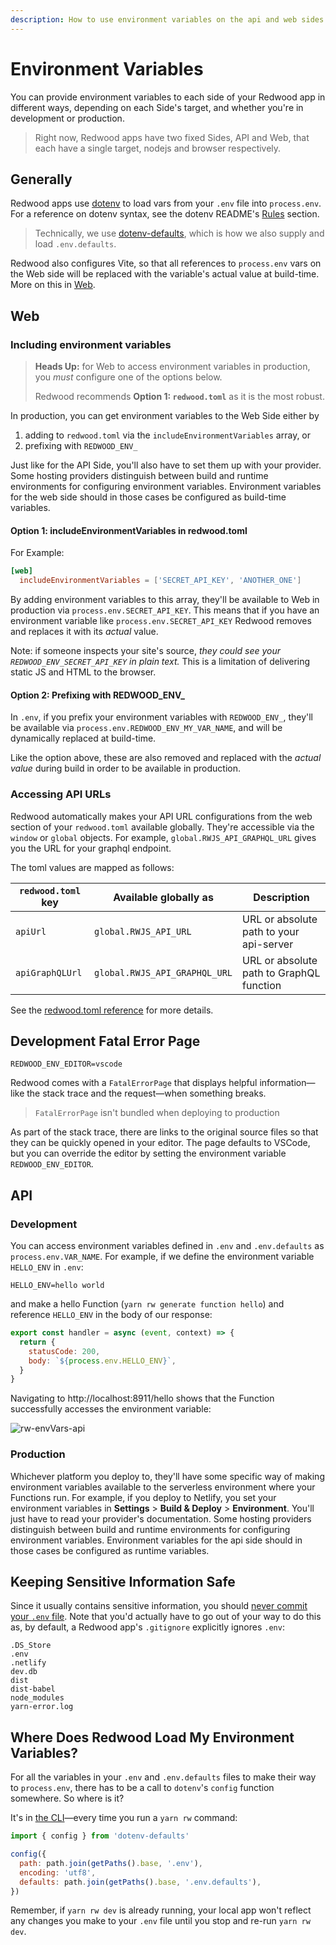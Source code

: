 ```yaml
---
description: How to use environment variables on the api and web sides
---
```


# Environment Variables

You can provide environment variables to each side of your Redwood app in different ways, depending on each Side's target, and whether you're in development or production.

> Right now, Redwood apps have two fixed Sides, API and Web, that each have a single target, nodejs and browser respectively.

## Generally

Redwood apps use [dotenv](https://github.com/motdotla/dotenv) to load vars from your `.env` file into `process.env`.
For a reference on dotenv syntax, see the dotenv README's [Rules](https://github.com/motdotla/dotenv#rules) section.

> Technically, we use [dotenv-defaults](https://github.com/mrsteele/dotenv-defaults), which is how we also supply and load `.env.defaults`.

<!-- also in a Redwood app's base directory. -->

Redwood also configures Vite, so that all references to `process.env` vars on the Web side will be replaced with the variable's actual value at build-time. More on this in [Web](#Web).

## Web

### Including environment variables

> **Heads Up:** for Web to access environment variables in production, you _must_ configure one of the options below.
>
> Redwood recommends **Option 1: `redwood.toml`** as it is the most robust.

In production, you can get environment variables to the Web Side either by

1. adding to `redwood.toml` via the `includeEnvironmentVariables` array, or
2. prefixing with `REDWOOD_ENV_`

Just like for the API Side, you'll also have to set them up with your provider. Some hosting providers distinguish between build and runtime environments for configuring environment variables.
Environment variables for the web side should in those cases be configured as build-time variables.

#### Option 1: includeEnvironmentVariables in redwood.toml

For Example:

```toml title="redwood.toml"
[web]
  includeEnvironmentVariables = ['SECRET_API_KEY', 'ANOTHER_ONE']
```

By adding environment variables to this array, they'll be available to Web in production via `process.env.SECRET_API_KEY`. This means that if you have an environment variable like `process.env.SECRET_API_KEY` Redwood removes and replaces it with its _actual_ value.

Note: if someone inspects your site's source, _they could see your `REDWOOD_ENV_SECRET_API_KEY` in plain text._ This is a limitation of delivering static JS and HTML to the browser.

#### Option 2: Prefixing with REDWOOD_ENV\_

In `.env`, if you prefix your environment variables with `REDWOOD_ENV_`, they'll be available via `process.env.REDWOOD_ENV_MY_VAR_NAME`, and will be dynamically replaced at build-time.

Like the option above, these are also removed and replaced with the _actual value_ during build in order to be available in production.

### Accessing API URLs

Redwood automatically makes your API URL configurations from the web section of your `redwood.toml` available globally.
They're accessible via the `window` or `global` objects.
For example, `global.RWJS_API_GRAPHQL_URL` gives you the URL for your graphql endpoint.

The toml values are mapped as follows:

| `redwood.toml` key | Available globally as         | Description                              |
| ------------------ | ----------------------------- | ---------------------------------------- |
| `apiUrl`           | `global.RWJS_API_URL`         | URL or absolute path to your api-server  |
| `apiGraphQLUrl`    | `global.RWJS_API_GRAPHQL_URL` | URL or absolute path to GraphQL function |

See the [redwood.toml reference](app-configuration-redwood-toml.md#api-paths) for more details.

## Development Fatal Error Page

```text title=".env"
REDWOOD_ENV_EDITOR=vscode
```

Redwood comes with a `FatalErrorPage` that displays helpful information—like the stack trace and the request—when something breaks.

> `FatalErrorPage` isn't bundled when deploying to production

As part of the stack trace, there are links to the original source files so that they can be quickly opened in your editor.
The page defaults to VSCode, but you can override the editor by setting the environment variable `REDWOOD_ENV_EDITOR`.

## API

### Development

You can access environment variables defined in `.env` and `.env.defaults` as `process.env.VAR_NAME`. For example, if we define the environment variable `HELLO_ENV` in `.env`:

```
HELLO_ENV=hello world
```

and make a hello Function (`yarn rw generate function hello`) and reference `HELLO_ENV` in the body of our response:

```jsx {6} title="./api/src/functions/hello.js"
export const handler = async (event, context) => {
  return {
    statusCode: 200,
    body: `${process.env.HELLO_ENV}`,
  }
}
```

Navigating to http://localhost:8911/hello shows that the Function successfully accesses the environment variable:

<!-- @todo -->
<!-- Get a better-quality pic -->

![rw-envVars-api](https://user-images.githubusercontent.com/32992335/86520528-47112100-bdfa-11ea-8d7e-1c0d502805b2.png)

### Production

<!-- @todo -->
<!-- Deployment system? platform? -->

Whichever platform you deploy to, they'll have some specific way of making environment variables available to the serverless environment where your Functions run. For example, if you deploy to Netlify, you set your environment variables in **Settings** > **Build & Deploy** > **Environment**. You'll just have to read your provider's documentation.
Some hosting providers distinguish between build and runtime environments for configuring environment variables. Environment variables for the api side should in those cases be configured as runtime variables.

## Keeping Sensitive Information Safe

Since it usually contains sensitive information, you should [never commit your `.env` file](https://github.com/motdotla/dotenv#should-i-commit-my-env-file). Note that you'd actually have to go out of your way to do this as, by default, a Redwood app's `.gitignore` explicitly ignores `.env`:

```plaintext {2}
.DS_Store
.env
.netlify
dev.db
dist
dist-babel
node_modules
yarn-error.log
```

## Where Does Redwood Load My Environment Variables?

For all the variables in your `.env` and `.env.defaults` files to make their way to `process.env`, there has to be a call to `dotenv`'s `config` function somewhere. So where is it?

It's in [the CLI](https://github.com/redmix-run/redmix/blob/main/packages/cli/src/index.js#L6-L12)&mdash;every time you run a `yarn rw` command:

```jsx title="packages/cli/src/index.js"
import { config } from 'dotenv-defaults'

config({
  path: path.join(getPaths().base, '.env'),
  encoding: 'utf8',
  defaults: path.join(getPaths().base, '.env.defaults'),
})
```

Remember, if `yarn rw dev` is already running, your local app won't reflect any changes you make to your `.env` file until you stop and re-run `yarn rw dev`.
